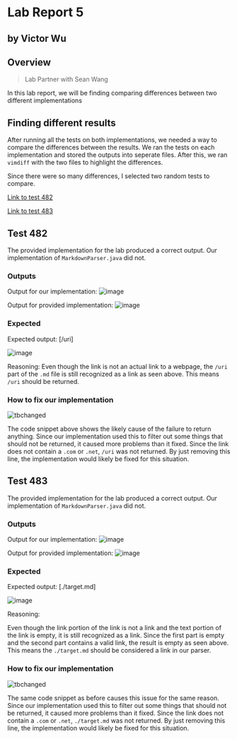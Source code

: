 # Lab Report 5
## by Victor Wu

## **Overview** 
>Lab Partner with Sean Wang

In this lab report, we will be finding comparing differences between two different implementations 

## **Finding different results**

After running all the tests on both implementations, we needed a way to compare the differences between the results. We ran the tests on each implementation and stored the outputs into seperate files. After this, we ran `vimdiff` with the two files to highlight the differences.

Since there were so many differences, I selected two random tests to compare. 

[Link to test 482](https://github.com/vjwuUCSD/markdown-parser/blob/main/test-files/482.md)

[Link to test 483](https://github.com/vjwuUCSD/markdown-parser/blob/main/test-files/483.md)

## **Test 482**

The provided implementation for the lab produced a correct output. Our implementation of `MarkdownParser.java` did not.

### Outputs

Output for our implementation: ![image](https://raw.githubusercontent.com/vjwuUCSD/cse15l-lab-reports/main/LabReport5/Screen%20Shot%202022-06-04%20at%2010.59.15%20PM.png)

Output for provided implementation: ![image](https://github.com/vjwuUCSD/cse15l-lab-reports/blob/main/LabReport5/Screen%20Shot%202022-06-04%20at%2010.59.24%20PM.png?raw=true)
### Expected

Expected output: [/uri]

![image](https://github.com/vjwuUCSD/cse15l-lab-reports/blob/main/LabReport5/Screen%20Shot%202022-06-04%20at%2011.01.08%20PM.png?raw=true)

Reasoning:
Even though the link is not an actual link to a webpage, the `/uri` part of the `.md` file is still recognized as a link as seen above. This means `/uri` should be returned.

### How to fix our implementation

![tbchanged](https://github.com/vjwuUCSD/cse15l-lab-reports/blob/main/LabReport5/Screen%20Shot%202022-06-04%20at%2011.02.19%20PM.png?raw=true)

The code snippet above shows the likely cause of the failure to return anything. Since our implementation used this to filter out some things that should not be returned, it caused more problems than it fixed. Since the link does not contain a `.com` or `.net`, `/uri` was not returned. By just removing this line, the implementation would likely be fixed for this situation.

## **Test 483**

The provided implementation for the lab produced a correct output. Our implementation of `MarkdownParser.java` did not.

### Outputs

Output for our implementation: ![image](https://github.com/vjwuUCSD/cse15l-lab-reports/blob/main/LabReport5/Screen%20Shot%202022-06-04%20at%2010.59.35%20PM.png?raw=true)

Output for provided implementation: ![image](https://github.com/vjwuUCSD/cse15l-lab-reports/blob/main/LabReport5/Screen%20Shot%202022-06-04%20at%2010.59.43%20PM.png?raw=true)
### Expected

Expected output: [./target.md]

![image](https://github.com/vjwuUCSD/cse15l-lab-reports/blob/main/LabReport5/Screen%20Shot%202022-06-04%20at%2011.01.28%20PM.png?raw=true)

Reasoning:

Even though the link portion of the link is not a link and the text portion of the link is empty, it is still recognized as a link. Since the first part is empty and the second part contains a valid link, the result is empty as seen above. This means the `./target.md` should be considered a link in our parser.

### How to fix our implementation

![tbchanged](https://github.com/vjwuUCSD/cse15l-lab-reports/blob/main/LabReport5/Screen%20Shot%202022-06-04%20at%2011.02.19%20PM.png?raw=true)

The same code snippet as before causes this issue for the same reason. Since our implementation used this to filter out some things that should not be returned, it caused more problems than it fixed. Since the link does not contain a `.com` or `.net`, `./target.md` was not returned. By just removing this line, the implementation would likely be fixed for this situation.
